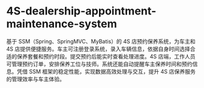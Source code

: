 # 4S-dealership-appointment-maintenance-system
基于 SSM（Spring、SpringMVC、MyBatis）的 4S 店预约保养系统，为车主和 4S 店提供便捷服务。车主可注册登录系统，录入车辆信息，依据自身时间选择合适的保养套餐和预约时段。提交预约后能实时查看处理进度。4S 店端，工作人员可管理预约订单，安排保养工位与技师。系统还能自动提醒车主保养时间和预约信息。凭借 SSM 框架的稳定性能，实现数据高效处理与交互，提升 4S 店保养服务的管理效率与车主体验。 

